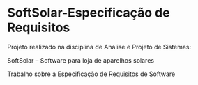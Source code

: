 # SoftSolar-Especificação de Requisitos
Projeto realizado na disciplina de Análise e Projeto de Sistemas: 

SoftSolar – Software para loja de aparelhos solares 

Trabalho sobre a Especificação de Requisitos de Software
